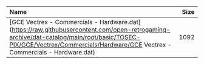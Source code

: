 |Name|Size|
|:---|---:|
|[GCE Vectrex - Commercials - Hardware.dat](https://raw.githubusercontent.com/open-retrogaming-archive/dat-catalog/main/root/basic/TOSEC-PIX/GCE/Vectrex/Commercials/Hardware/GCE Vectrex - Commercials - Hardware.dat)|1092|
